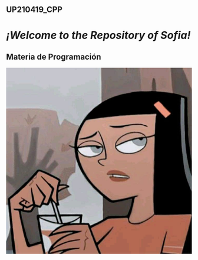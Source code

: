## UP210419_CPP
# ***¡Welcome to the Repository of Sofia!***
## Materia de Programación 

![Imagen](/imagenes/12003097330bdf9a664827fb089b7794.jpg)
